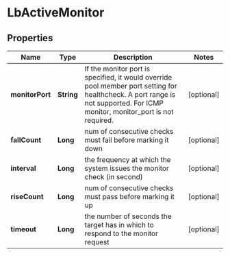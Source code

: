 # LbActiveMonitor

## Properties
Name | Type | Description | Notes
------------ | ------------- | ------------- | -------------
**monitorPort** | **String** | If the monitor port is specified, it would override pool member port setting for healthcheck. A port range is not supported. For ICMP monitor, monitor_port is not required.  |  [optional]
**fallCount** | **Long** | num of consecutive checks must fail before marking it down |  [optional]
**interval** | **Long** | the frequency at which the system issues the monitor check (in second) |  [optional]
**riseCount** | **Long** | num of consecutive checks must pass before marking it up |  [optional]
**timeout** | **Long** | the number of seconds the target has in which to respond to the monitor request  |  [optional]
